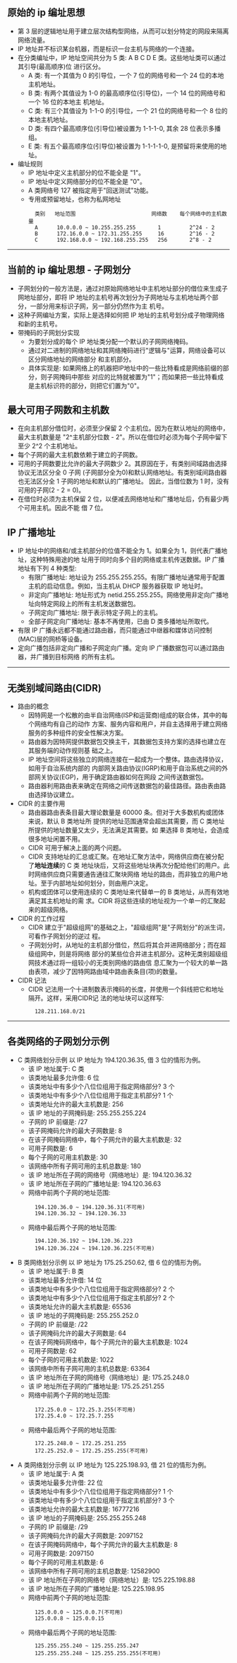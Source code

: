 
## 原始的 ip 编址思想
- 第 3 层的逻辑地址用于建立层次结构型网络，从而可以划分特定的网段来隔离网络流量。
- IP 地址并不标识某台机器，而是标识一台主机与网络的一个连接。
- 在分类编址中，IP 地址空间共分为 5 类: A B C D E 类。这些地址类可以通过其引导(最高顺序)位
  进行区分。
    + A 类: 有一个其值为 0 的引导位，一个 7 位的网络号和一个 24 位的本地主机地址。
    + B 类: 有两个其值设为 1-0 的最高顺序位(引导位)，一个 14 位的网络号和一个 16 位的本地主
      机地址。
    + C 类: 有三个其值设为 1-1-0 的引导位，一个 21 位的网络号和一个 8 位的本地主机地址。
    + D 类: 有四个最高顺序位(引导位)被设置为 1-1-1-0, 其余 28 位表示多播组。
    + E 类: 有五个最高顺序位(引导位)被设置为 1-1-1-1-0, 是预留将来使用的地址。
- 编址规则
    + IP 地址中定义主机部分的位不能全是 "1"。
    + IP 地址中定义网络部分的位不能全是 "0"。
    + A 类网络号 127 被指定用于"回送测试"功能。
    + 专用或预留地址，也称为私网地址
      ```shell
        类别   地址范围                        网络数    每个网络中的主机数量
        A      10.0.0.0 ~ 10.255.255.255       1         2^24 - 2
        B      172.16.0.0 ~ 172.31.255.255     16        2^16 - 2
        C      192.168.0.0 ~ 192.168.255.255   256       2^8 - 2
      ```

----

## 当前的 ip 编址思想 - 子网划分
- 子网划分的一般方法是，通过对原始网络地址中主机地址部分的借位来生成子网地址部分，即将 IP
  地址的主机号再次划分为子网地址与主机地址两个部分，一部分用来标识子网，另一部分仍然作为主
  机号。
- 这种子网编址方案，实际上是选择如何把 IP 地址的主机号划分成子物理网络和新的主机号。
- 带掩码的子网划分实现
    + 为要划分成的每个 IP 地址类分配一个默认的子网网络掩码。
    + 通过对二进制的网络地址和其网络掩码进行"逻辑与"运算，网络设备可以区分网络地址的网络部分
      和主机部分。
    + 具体实现是: 如果网络上的机器把IP地址中的一些比特看成是网络前缀的部分，则子网掩码中那些
      对应的比特就被置为"1"；而如果把一些比特看成是主机标识符的部分，则把它们置为"0"。
  
## 最大可用子网数和主机数
- 在向主机部分借位时，必须至少保留 2 个主机位。因为在默认地址的网络中，最大主机数量是
  "2^主机部分位数 - 2"。所以在借位时必须为每个子网中留下至少 2^2 个主机地址。
- 每个子网的最大主机数依赖于建立的子网数。
- 可用的子网数要比允许的最大子网数少 2。其原因在于，有类别间域路由选择协议无法区分全 0 子网
  (子网部分全为0)和默认网络地址。有类别域间路由器也无法区分全 1 子网的地址和默认的广播地址。
  因此，当借位数为 1 时，没有可用的子网(2 - 2 = 0)。
- 在借位时必须为主机保留 2 位，以便减去网络地址和广播地址后，仍有最少两个可用主机。因此不能
  借 7 位。

## IP 广播地址
- IP 地址中的网络和/或主机部分的位值不能全为 1。如果全为 1，则代表广播地址，这种特殊用途的地
  址用于同时向多个目的网络或主机传送数据。IP 广播地址有下列 4 种类型:
    + 有限广播地址: 
      地址设为 255.255.255.255。有限广播地址通常用于配置主机的启动信息。例如，当主机从 DHCP 
      服务器获取 IP 地址时。
    + 非定向广播地址: 
      地址形式为 netid.255.255.255。网络使用非定向广播地址向特定网段上的所有主机发送数据包。
    + 子网定向广播地址: 
      限于表示特定子网上的主机。
    + 全部子网定向广播地址: 
      基本不再使用，已由 D 类多播地址所取代。
- 有限 IP 广播永远都不能通过路由器，而只能通过中继器和媒体访问控制(MAC)层的网桥等设备。
- 定向广播包括非定向广播和子网定向广播。定向 IP 广播数据包可以通过路由器，并广播到目标网络
  的所有主机。
  
----

## 无类别域间路由(CIDR)
- 路由的概念
    + 因特网是一个松散的由半自治网络(ISP和运营商)组成的联合体，其中的每个网络均有自己的动作
      方案、服务内容和用户，并自主选择用于建立网络服务的多种组件的安全性解决方案。
    + 路由器为因特网提供数据包交换主干，其数据包支持方案的选择也建立在其服务端的动作规则基
      础之上。
    + IP 地址空间将这些独立的网络连接在一起成为一个整体。路由选择协议，如用于自治系统内部的
      内部网关路由协议(IGRP)和用于自治系统之间的外部网关协议(EGP)，用于确定路由器如何在网段
      之间传送数据包。
    + 路由器利用路由表来确定在网络之间传送数据包的最佳路径。路由表由路由选择协议建立。
- CIDR 的主要作用
    + 路由器路由表条目最大理论数量是 60000 条。但对于大多数机构或团体来说，默认 B 类地址所
      提供的地址范围通常会超出其需要，而 C 类地址所提供的地址数量又太少，无法满足其需要。如
      果选择 B 类地址，会造成很多地址闲置不用。
    + CIDR 可用于解决上面的两个问题。
    + CIDR 支持地址的汇总或汇聚。在地址汇聚方法中，网络供应商在被分配了**地址连续**的 C 类
      地址块后，又将这些地址块再次分配给他们的用户。此时网络供应商只需要通告通往汇聚块网络
      地址的路由，而非独立的用户地址。至于内部地址如何划分，则由用户决定。
    + 机构或团体可以使用连续的 C 类地址来代替单一的 B 类地址，从而有效地满足其主机地址的需
      求。CIDR 将这些连续的地址视为一个单一的汇聚起来的超级网络。
- CIDR 的工作过程
    + CIDR 建立于"超级组网"的基础之上，"超级组网"是"子网划分"的派生词，可看作子网划分的逆过
      程。
    + 子网划分时，从地址的主机部分借位，然后将其合并进网络部分；而在超级组网中，则是将网络
      部分的某些位合并进主机部分。这种无类别超级组网技术通过将一组较小的无类别网络的路由信
      息汇聚为一个较大的单一路由表项，减少了因特网路由域中路由表条目(项)的数量。
- CIDR 记法
    + CIDR 记法用一个十进制数表示掩码的长度，并使用一个斜线把它和地址隔开。这样，采用CIDR记
      法的地址块可以这样写:
      ```shell
        128.211.168.0/21
      ```

----
    
## 各类网络的子网划分示例  
- C 类网络划分示例
以 IP 地址为 194.120.36.35, 借 3 位的情形为例。
    + 该 IP 地址属于: C 类
    + 该类地址最多允许借: 6 位
    + 该类地址中有多少个八位位组用于指定网络部分? 3 个
    + 该类地址中有多少个八位位组用于指定主机部分? 1 个
    + 该类地址允许的最大主机数是: 256
    + 该 IP 地址的子网掩码是: 255.255.255.224
    + 子网的 IP 前缀是: /27
    + 该子网掩码允许的最大子网数是: 8
    + 在该子网掩码网络中，每个子网允许的最大主机数是: 32
    + 可用子网数是: 6
    + 每个子网的可用主机数是: 30
    + 该网络中所有子网可用的主机总数是: 180
    + 该 IP 地址所在子网的网络号（网络地址）是: 194.120.36.32
    + 该 IP 地址所在子网的广播地址是: 194.120.36.63
    + 网络中前两个子网的地址范围:
      ```shell
        194.120.36.0 ~ 194.120.36.31(不可用)
        194.120.36.32 ~ 194.120.36.33
      ```
    + 网络中最后两个子网的地址范围:
      ```shell
        194.120.36.192 ~ 194.120.36.223
        194.120.36.224 ~ 194.120.36.225(不可用)
      ```
- B 类网络划分示例
以 IP 地址为 175.25.250.62, 借 6 位的情形为例。
    + 该 IP 地址属于: B 类
    + 该类地址最多允许借: 14 位
    + 该类地址中有多少个八位位组用于指定网络部分? 2 个
    + 该类地址中有多少个八位位组用于指定主机部分? 2 个
    + 该类地址允许的最大主机数是: 65536
    + 该 IP 地址的子网掩码是: 255.255.252.0
    + 子网的 IP 前缀是: /22
    + 该子网掩码允许的最大子网数是: 64
    + 在该子网掩码网络中，每个子网允许的最大主机数是: 1024
    + 可用子网数是: 62
    + 每个子网的可用主机数是: 1022
    + 该网络中所有子网可用的主机总数是: 63364
    + 该 IP 地址所在子网的网络号（网络地址）是: 175.25.248.0
    + 该 IP 地址所在子网的广播地址是: 175.25.251.255
    + 网络中前两个子网的地址范围:
      ```shell
        172.25.0.0 ~ 172.25.3.255(不可用)
        172.25.4.0 ~ 172.25.7.255
      ```
    + 网络中最后两个子网的地址范围:
      ```shell
        172.25.248.0 ~ 172.25.251.255
        172.25.252.0 ~ 172.25.255.255(不可用)
      ```
- A 类网络划分示例
以 IP 地址为 125.225.198.93, 借 21 位的情形为例。
    + 该 IP 地址属于: A 类
    + 该类地址最多允许借: 22 位
    + 该类地址中有多少个八位位组用于指定网络部分? 1 个
    + 该类地址中有多少个八位位组用于指定主机部分? 3 个
    + 该类地址允许的最大主机数是: 16777216
    + 该 IP 地址的子网掩码是: 255.255.255.248
    + 子网的 IP 前缀是: /29
    + 该子网掩码允许的最大子网数是: 2097152
    + 在该子网掩码网络中，每个子网允许的最大主机数是: 8
    + 可用子网数是: 2097150
    + 每个子网的可用主机数是: 6
    + 该网络中所有子网可用的主机总数是: 12582900
    + 该 IP 地址所在子网的网络号（网络地址）是: 125.225.198.88
    + 该 IP 地址所在子网的广播地址是: 125.225.198.95
    + 网络中前两个子网的地址范围:
      ```shell
        125.0.0.0 ~ 125.0.0.7(不可用)
        125.0.0.8 ~ 125.0.0.15
      ```
    + 网络中最后两个子网的地址范围:
      ```shell
        125.255.255.240 ~ 125.255.255.247
        125.255.255.248 ~ 125.255.255.255(不可用)
      ```


